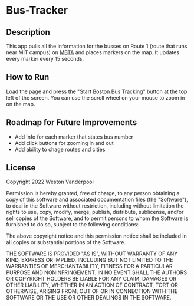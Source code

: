 # Bus-Tracker
## Description
This app pulls all the information for the busses on Route 1 (route that runs near MIT campus) on [MBTA](https://ww.mbta.com) and places markers on the map. It updates every marker every 15 seconds.
## How to Run
Load the page and press the "Start Boston Bus Tracking" button at the top left of the screen. You can use the scroll wheel on your mouse to zoom in on the map.

## Roadmap for Future Improvements
- Add info for each marker that states bus number
- Add click buttons for zooming in and out
- Add ability to chage routes and cities

## License
Copyright 2022 Weston Vanderpool

Permission is hereby granted, free of charge, to any person obtaining a copy of this software and associated documentation files (the "Software"), to deal in the Software without restriction, including without limitation the rights to use, copy, modify, merge, publish, distribute, sublicense, and/or sell copies of the Software, and to permit persons to whom the Software is furnished to do so, subject to the following conditions:

The above copyright notice and this permission notice shall be included in all copies or substantial portions of the Software.

THE SOFTWARE IS PROVIDED "AS IS", WITHOUT WARRANTY OF ANY KIND, EXPRESS OR IMPLIED, INCLUDING BUT NOT LIMITED TO THE WARRANTIES OF MERCHANTABILITY, FITNESS FOR A PARTICULAR PURPOSE AND NONINFRINGEMENT. IN NO EVENT SHALL THE AUTHORS OR COPYRIGHT HOLDERS BE LIABLE FOR ANY CLAIM, DAMAGES OR OTHER LIABILITY, WHETHER IN AN ACTION OF CONTRACT, TORT OR OTHERWISE, ARISING FROM, OUT OF OR IN CONNECTION WITH THE SOFTWARE OR THE USE OR OTHER DEALINGS IN THE SOFTWARE.